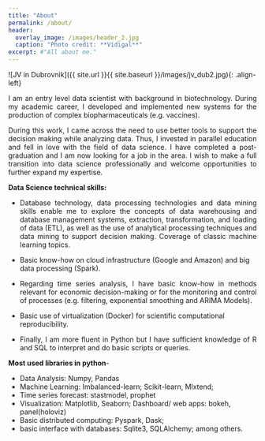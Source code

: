 ```yaml
---
title: "About"
permalink: /about/
header:
  overlay_image: /images/header_2.jpg
  caption: "Photo credit: **Vidigal**"
excerpt: #"All about me."
---
```

![JV in Dubrovnik]({{ site.url }}{{ site.baseurl }}/images/jv_dub2.jpg){: .align-left}
<p style='text-align: justify;'> I am an entry level data scientist with background in biotechnology.
During my academic career, I developed and implemented new systems for the production of complex biopharmaceuticals (e.g. vaccines). </p>

<p style='text-align: justify;'>During this work, I came across the need to use better tools to support the decision making while analyzing data. Thus, I invested in parallel education and fell in love with the field of data science. I have completed a post-graduation and I am now looking for a job in the area. I wish to make a full transition into data science professionally and welcome opportunities to further expand my expertise.</p>

**Data Science technical skills:** 
* <p style='text-align: justify;'> Database technology, data processing technologies and data mining skills enable me to explore the concepts of data warehousing and database management systems, extraction, transformation, and loading of data (ETL), as well as the use of analytical processing techniques and data mining to support decision making. Coverage of classic machine learning topics.</p>
* Basic know-how on cloud infrastructure (Google and Amazon) and big data processing (Spark). 
* <p style='text-align: justify;'> Regarding time series analysis, I have basic know-how in methods relevant for economic decision-making or for the monitoring and control of processes (e.g. filtering, exponential smoothing and ARIMA Models). </p>
* Basic use of virtualization (Docker) for scientific computational reproducibility.
* <p style='text-align: justify;'> Finally, I am more fluent in Python but I have sufficient knowledge of R and SQL to interpret and do basic scripts or queries.</p>

**Most used libraries in python**- 
* Data Analysis: Numpy, Pandas 
* Machine Learning: Imbalanced-learn; Scikit-learn, Mlxtend;
* Time series forecast: stastmodel, prophet
* Visualization: Matplotlib, Seaborn; Dashboard/ web apps: bokeh, panel(holoviz)
* Basic distributed computing: Pyspark, Dask;  
* basic interface with databases: Sqlite3, SQLAlchemy; among others.
